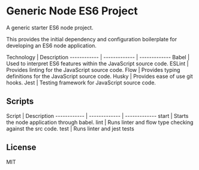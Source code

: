 # Generic Node ES6 Project

A generic starter ES6 node project.

This provides the initial dependency and configuration boilerplate for developing an ES6 node application.

Technology | Description
------------ | ------------- | -------------
Babel | Used to interpret ES6 features within the JavaScript source code.
ESLint | Provides linting for the JavaScript source code.
Flow | Provides typing definitions for the JavaScript source code.
Husky | Provides ease of use git hooks.
Jest | Testing framework for JavaScript source code.

## Scripts
Script | Description
------------ | ------------- | -------------
start | Starts the node application through babel.
lint | Runs linter and flow type checking against the src code.
test | Runs linter and jest tests

## License
MIT
